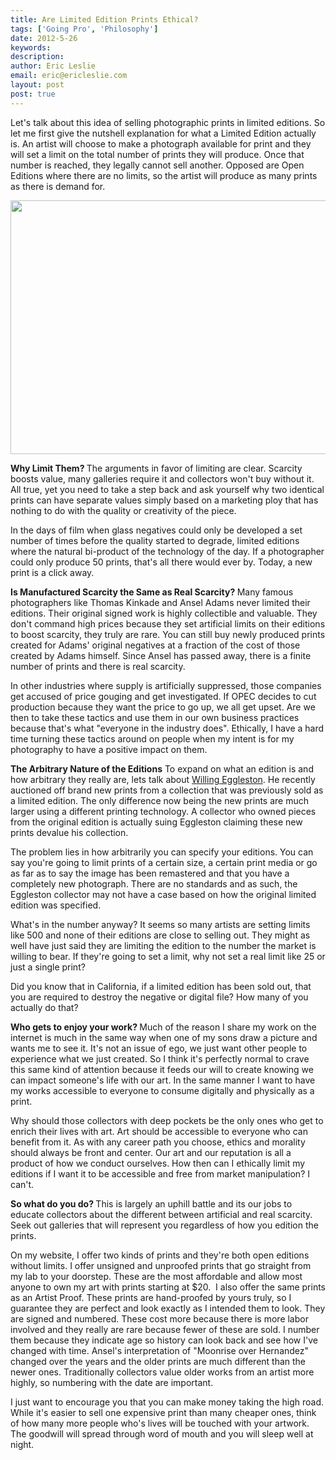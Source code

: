 ```yaml
---
title: Are Limited Edition Prints Ethical?
tags: ['Going Pro', 'Philosophy']
date: 2012-5-26
keywords: 
description: 
author: Eric Leslie
email: eric@ericleslie.com
layout: post
post: true
---
```


Let's talk about this idea of selling photographic prints in limited editions. So let me first give the nutshell explanation for what a Limited Edition actually is. An artist will choose to make a photograph available for print and they will set a limit on the total number of prints they will produce. Once that number is reached, they legally cannot sell another. Opposed are Open Editions where there are no limits, so the artist will produce as many prints as there is demand for.

<a href="http://ericleslie.com/image/Bush-Monkeyflower"><img class="alignnone size-full wp-image-267" title="Bush Monkeyflower" src="http://ericleslie.com/blog/wp-content/uploads/2012/05/20120525-Bush-Monkeyflower.jpg" alt="" width="640" height="406" /></a>

<strong>Why Limit Them?
</strong>The arguments in favor of limiting are clear. Scarcity boosts value, many galleries require it and collectors won't buy without it. All true, yet you need to take a step back and ask yourself why two identical prints can have separate values simply based on a marketing ploy that has nothing to do with the quality or creativity of the piece.

In the days of film when glass negatives could only be developed a set number of times before the quality started to degrade, limited editions where the natural bi-product of the technology of the day. If a photographer could only produce 50 prints, that's all there would ever by. Today, a new print is a click away.

<!--more-->

<strong>Is Manufactured Scarcity the Same as Real Scarcity?
</strong>Many famous photographers like Thomas Kinkade and Ansel Adams never limited their editions. Their original signed work is highly collectible and valuable. They don't command high prices because they set artificial limits on their editions to boost scarcity, they truly are rare. You can still buy newly produced prints created for Adams' original negatives at a fraction of the cost of those created by Adams himself. Since Ansel has passed away, there is a finite number of prints and there is real scarcity.

In other industries where supply is artificially suppressed, those companies get accused of price gouging and get investigated. If OPEC decides to cut production because they want the price to go up, we all get upset. Are we then to take these tactics and use them in our own business practices because that's what "everyone in the industry does". Ethically, I have a hard time turning these tactics around on people when my intent is for my photography to have a positive impact on them.

<strong>The Arbitrary Nature of the Editions</strong>
To expand on what an edition is and how arbitrary they really are, lets talk about <a href="http://en.wikipedia.org/wiki/William_Eggleston">Willing Eggleston</a>. He recently auctioned off brand new prints from a collection that was previously sold as a limited edition. The only difference now being the new prints are much larger using a different printing technology. A collector who owned pieces from the original edition is actually suing Eggleston claiming these new prints devalue his collection.

The problem lies in how arbitrarily you can specify your editions. You can say you're going to limit prints of a certain size, a certain print media or go as far as to say the image has been remastered and that you have a completely new photograph. There are no standards and as such, the Eggleston collector may not have a case based on how the original limited edition was specified.

What's in the number anyway? It seems so many artists are setting limits like 500 and none of their editions are close to selling out. They might as well have just said they are limiting the edition to the number the market is willing to bear. If they're going to set a limit, why not set a real limit like 25 or just a single print?

Did you know that in California, if a limited edition has been sold out, that you are required to destroy the negative or digital file? How many of you actually do that?

<strong>Who gets to enjoy your work?
</strong>Much of the reason I share my work on the internet is much in the same way when one of my sons draw a picture and wants me to see it. It's not an issue of ego, we just want other people to experience what we just created. So I think it's perfectly normal to crave this same kind of attention because it feeds our will to create knowing we can impact someone's life with our art. In the same manner I want to have my works accessible to everyone to consume digitally and physically as a print.

Why should those collectors with deep pockets be the only ones who get to enrich their lives with art. Art should be accessible to everyone who can benefit from it. As with any career path you choose, ethics and morality should always be front and center. Our art and our reputation is all a product of how we conduct ourselves. How then can I ethically limit my editions if I want it to be accessible and free from market manipulation? I can't.

<strong>So what do you do?
</strong>This is largely an uphill battle and its our jobs to educate collectors about the different between artificial and real scarcity. Seek out galleries that will represent you regardless of how you edition the prints.

On my website, I offer two kinds of prints and they're both open editions without limits. I offer unsigned and unproofed prints that go straight from my lab to your doorstep. These are the most affordable and allow most anyone to own my art with prints starting at $20.  I also offer the same prints as an Artist Proof. These prints are hand-proofed by yours truly, so I guarantee they are perfect and look exactly as I intended them to look. They are signed and numbered. These cost more because there is more labor involved and they really are rare because fewer of these are sold. I number them because they indicate age so history can look back and see how I've changed with time. Ansel's interpretation of "Moonrise over Hernandez" changed over the years and the older prints are much different than the newer ones. Traditionally collectors value older works from an artist more highly, so numbering with the date are important.

I just want to encourage you that you can make money taking the high road. While it's easier to sell one expensive print than many cheaper ones, think of how many more people who's lives will be touched with your artwork. The goodwill will spread through word of mouth and you will sleep well at night.